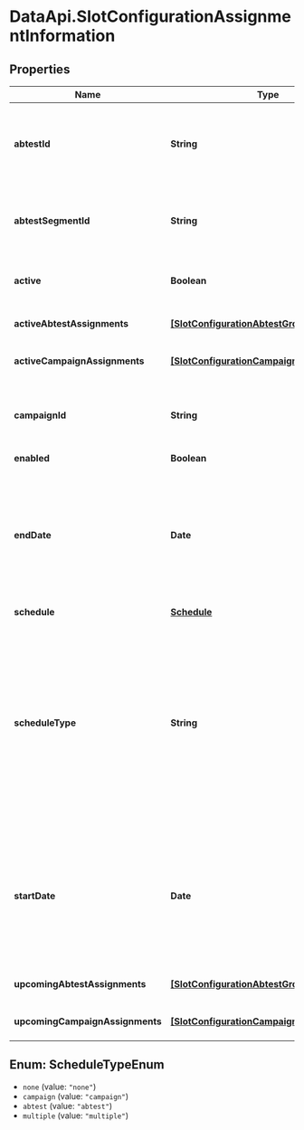 # DataApi.SlotConfigurationAssignmentInformation

## Properties
Name | Type | Description | Notes
------------ | ------------- | ------------- | -------------
**abtestId** | **String** | If there is only one assignment, and that assignment is an A/B test segment, the id of the A/B test the segment  belongs to. Otherwise, empty. | [optional] 
**abtestSegmentId** | **String** | If there is only one assignment, and that assignment is an A/B test segment, the id of the A/B test segment.  Otherwise, empty. | [optional] 
**active** | **Boolean** | true if the individual assignment or the multiple assignments are currently active. | [optional] 
**activeAbtestAssignments** | [**[SlotConfigurationAbtestGroupAssignment]**](SlotConfigurationAbtestGroupAssignment.md) | A list of currently active A/B tests this is assigned to. | [optional] 
**activeCampaignAssignments** | [**[SlotConfigurationCampaignAssignment]**](SlotConfigurationCampaignAssignment.md) | A list of currently active campaigns this is assigned to. | [optional] 
**campaignId** | **String** | If there is only one assignment, and that assignment is a campaign, the id of the campaign. Otherwise, empty. | [optional] 
**enabled** | **Boolean** |  | [optional] 
**endDate** | **Date** | The end date of the container of the assignment (a Campaign or ABTest). If schedule_type is  schedule_type : \&quot;multiple\&quot; or schedule_type : \&quot;none\&quot;, then then result will be null. Also, a null  date will also return null. | [optional] 
**schedule** | [**Schedule**](Schedule.md) |  | [optional] 
**scheduleType** | **String** | If there is only one active assignment, or no active assignments and one upcoming assignment, this is that type  of assignment (schedule_type : \&quot;campaign\&quot; or schedule_type : \&quot;abtest\&quot;). If there are no  assignments, it will be schedule_type : \&quot;none\&quot;, otherwise, schedule_type : \&quot;multiple\&quot;. | [optional] 
**startDate** | **Date** | The start date of the container of the assignment (a Campaign or ABTest). If schedule_type is  schedule_type : \&quot;multiple\&quot; or schedule_type : \&quot;none\&quot;, then then result will be null. Also, a null  date will also return null. | [optional] 
**upcomingAbtestAssignments** | [**[SlotConfigurationAbtestGroupAssignment]**](SlotConfigurationAbtestGroupAssignment.md) | A list of upcoming A/B tests this is assigned to. | [optional] 
**upcomingCampaignAssignments** | [**[SlotConfigurationCampaignAssignment]**](SlotConfigurationCampaignAssignment.md) | A list of upcoming campaigns this is assigned to. | [optional] 

<a name="ScheduleTypeEnum"></a>
## Enum: ScheduleTypeEnum

* `none` (value: `"none"`)
* `campaign` (value: `"campaign"`)
* `abtest` (value: `"abtest"`)
* `multiple` (value: `"multiple"`)

